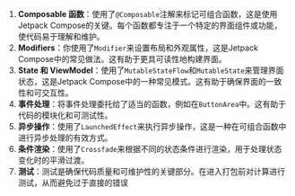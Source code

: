 1. **Composable 函数**：使用了`@Composable`注解来标记可组合函数，这是使用Jetpack Compose的关键。每个函数都专注于一个特定的界面组件或功能，使代码易于理解和维护。
2. **Modifiers**：你使用了`Modifier`来设置布局和外观属性，这是Jetpack Compose中的常见做法。这有助于更具可读性地构建界面。
3. **State 和 ViewModel**：使用了`MutableStateFlow`和`MutableState`来管理界面状态，这是Jetpack Compose中的一种常见模式。这有助于确保界面的一致性和可交互性。
4. **事件处理**：将事件处理委托给了适当的函数，例如在`ButtonArea`中。这有助于代码的模块化和可测试性。
5. **异步操作**：使用了`LaunchedEffect`来执行异步操作，这是一种在可组合函数中进行异步处理的有效方式。
6. **条件渲染**：使用了`Crossfade`来根据不同的状态条件进行渲染，用于处理状态变化时的平滑过渡。
7. **测试**：测试是确保代码质量和可维护性的关键部分。在进入打包前对计算进行测试，从而避免过于直接的错误